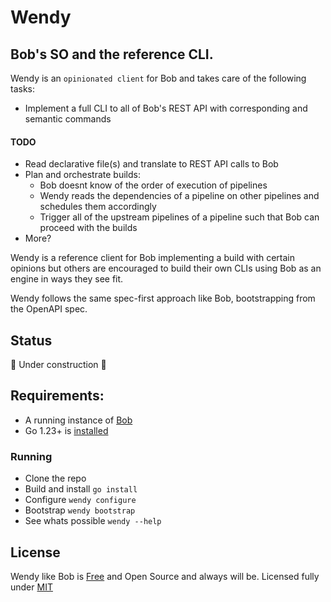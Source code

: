 # Wendy

## Bob's SO and the reference CLI.

Wendy is an `opinionated client` for Bob and takes care of the following tasks:
- Implement a full CLI to all of Bob's REST API with corresponding and semantic commands

#### TODO
- Read declarative file(s) and translate to REST API calls to Bob
- Plan and orchestrate builds:
    - Bob doesnt know of the order of execution of pipelines
    - Wendy reads the dependencies of a pipeline on other pipelines and schedules them accordingly
    - Trigger all of the upstream pipelines of a pipeline such that Bob can proceed with the builds
- More?

Wendy is a reference client for Bob implementing a build with certain opinions but others are encouraged to build their own CLIs using Bob as an engine in ways they see fit.

Wendy follows the same spec-first approach like Bob, bootstrapping from the OpenAPI spec.

## Status
🚧 Under construction 🚧

## Requirements:
- A running instance of [Bob](https://github.com/bob-cd/bob)
- Go 1.23+ is [installed](https://go.dev/doc/install)

### Running
- Clone the repo
- Build and install `go install`
- Configure `wendy configure`
- Bootstrap `wendy bootstrap`
- See whats possible `wendy --help`

## License
Wendy like Bob is [Free](https://www.gnu.org/philosophy/free-sw.en.html) and Open Source and always will be. Licensed fully under [MIT](https://opensource.org/licenses/MIT)
